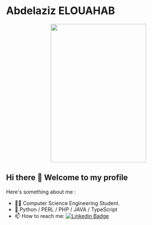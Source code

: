 # Abdelaziz ELOUAHAB
<p align="center"><img src="https://www.pinclipart.com/picdir/big/533-5333406_vector-free-stock-ray-kon-wiki-fandom-powered.png" width="261" height="378" /> </p>

## Hi there 👋  Welcome to my profile

Here's something about me :

- 💁‍♀️ Computer Science Engineering Student. 
- 💙 Python / PERL / PHP / JAVA / TypeScript
- 📫 How to reach me: [![Linkedin Badge](https://img.shields.io/badge/-LinkedIn-blue?style=flat-square&logo=Linkedin&logoColor=white&link=https://www.linkedin.com/in/gaurav-kumar-yadav/)](https://www.linkedin.com/in/abdelazizelouahab/)
